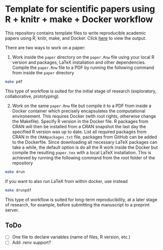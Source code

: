 # Template for scientific papers using R + knitr + make + Docker workflow

This repository contains template files to write reproducible academic papers
using R, knitr, make, and Docker. Click [here](paper/paper.pdf) to view the
output.

There are two ways to work on a paper: 

1. Work inside the `paper` directory on the `paper.Rnw` file using your local R
   version and packages, LaTeX installation and other dependencies. Compile the
   `paper.Rnw` file to a PDF by running the following command from inside the
   `paper` directory

``` bash
make pdf
```

   This type of workflow is suited for the initial stage of research (exploratory,
   collaborative, prototyping).


2. Work on the same `paper.Rnw` file but compile it to a PDF from inside a
   Docker container which precisely encapsulates the computational environement.
   This requires Docker (with root rights, otherwise change the Makefile).
   Specify R version in the Docker file. R packages from CRAN will then be
   installed from a CRAN snapshot the last day the specified R version was up to
   date. List all required packages from CRAN in the `CRANpackages.txt` file,
   packages from GitHub can be added to the Dockerfile. Since downloading all
   necessary LaTeX packages can take a while, the default option is do all the R
   work inside the Docker but compile the resulting `paper.tex` with a local
   LaTeX installation. This is achieved by running the following command from
   the root folder of the repository
   
``` bash
make drun
```
   
   If you want to also run LaTeX from within docker, use instead
   
``` bash
make drunpdf
```
   
   This type of workflow is suited for long-term reproducibility, at a later
   stage of research, for example, before submitting the manuscript to a
   preprint server.


## ToDo

- [ ] One file to declare variables (name of files, R version, etc.)
- [ ] Add .renv support?
